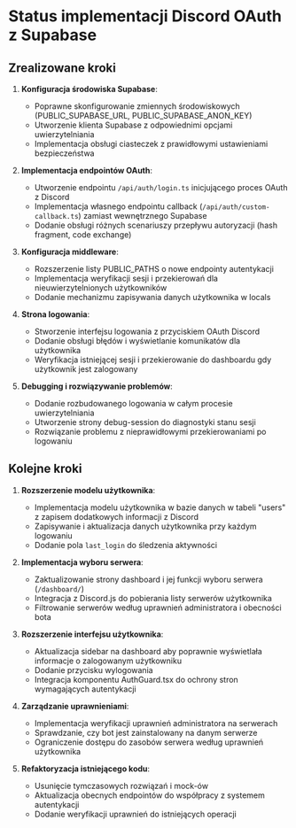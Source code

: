 # Status implementacji Discord OAuth z Supabase

## Zrealizowane kroki

1. **Konfiguracja środowiska Supabase**:
   - Poprawne skonfigurowanie zmiennych środowiskowych (PUBLIC_SUPABASE_URL, PUBLIC_SUPABASE_ANON_KEY)
   - Utworzenie klienta Supabase z odpowiednimi opcjami uwierzytelniania
   - Implementacja obsługi ciasteczek z prawidłowymi ustawieniami bezpieczeństwa

2. **Implementacja endpointów OAuth**:
   - Utworzenie endpointu `/api/auth/login.ts` inicjującego proces OAuth z Discord
   - Implementacja własnego endpointu callback (`/api/auth/custom-callback.ts`) zamiast wewnętrznego Supabase
   - Dodanie obsługi różnych scenariuszy przepływu autoryzacji (hash fragment, code exchange)

3. **Konfiguracja middleware**:
   - Rozszerzenie listy PUBLIC_PATHS o nowe endpointy autentykacji
   - Implementacja weryfikacji sesji i przekierowań dla nieuwierzytelnionych użytkowników
   - Dodanie mechanizmu zapisywania danych użytkownika w locals

4. **Strona logowania**:
   - Stworzenie interfejsu logowania z przyciskiem OAuth Discord
   - Dodanie obsługi błędów i wyświetlanie komunikatów dla użytkownika
   - Weryfikacja istniejącej sesji i przekierowanie do dashboardu gdy użytkownik jest zalogowany

5. **Debugging i rozwiązywanie problemów**:
   - Dodanie rozbudowanego logowania w całym procesie uwierzytelniania
   - Utworzenie strony debug-session do diagnostyki stanu sesji
   - Rozwiązanie problemu z nieprawidłowymi przekierowaniami po logowaniu

## Kolejne kroki

1. **Rozszerzenie modelu użytkownika**:
   - Implementacja modelu użytkownika w bazie danych w tabeli "users" z zapisem dodatkowych informacji z Discord
   - Zapisywanie i aktualizacja danych użytkownika przy każdym logowaniu
   - Dodanie pola `last_login` do śledzenia aktywności

2. **Implementacja wyboru serwera**:
   - Zaktualizowanie strony dashboard i jej funkcji wyboru serwera (`/dashboard/`)
   - Integracja z Discord.js do pobierania listy serwerów użytkownika
   - Filtrowanie serwerów według uprawnień administratora i obecności bota

3. **Rozszerzenie interfejsu użytkownika**:
   - Aktualizacja sidebar na dashboard aby poprawnie wyświetlała informacje o zalogowanym użytkowniku
   - Dodanie przycisku wylogowania
   - Integracja komponentu AuthGuard.tsx do ochrony stron wymagających autentykacji

4. **Zarządzanie uprawnieniami**:
   - Implementacja weryfikacji uprawnień administratora na serwerach
   - Sprawdzanie, czy bot jest zainstalowany na danym serwerze
   - Ograniczenie dostępu do zasobów serwera według uprawnień użytkownika

5. **Refaktoryzacja istniejącego kodu**:
   - Usunięcie tymczasowych rozwiązań i mock-ów
   - Aktualizacja obecnych endpointów do współpracy z systemem autentykacji
   - Dodanie weryfikacji uprawnień do istniejących operacji 